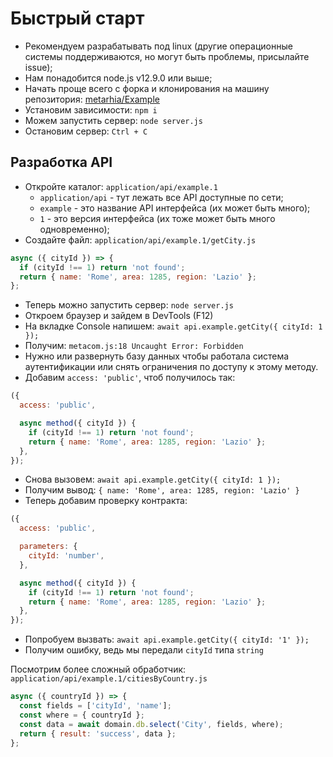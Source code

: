 # Быстрый старт

- Рекомендуем разрабатывать под linux (другие операционные системы
  поддерживаются, но могут быть проблемы, присылайте issue);
- Нам понадобится node.js v12.9.0 или выше;
- Начать проще всего с форка и клонирования на машину репозитория:
[metarhia/Example](https://github.com/metarhia/Example)
- Установим зависимости: `npm i`
- Можем запустить сервер: `node server.js`
- Остановим сервер: `Ctrl + C`

## Разработка API

- Откройте каталог: `application/api/example.1`
  - `application/api` - тут лежать все API доступные по сети;
  - `example` - это название API интерфейса (их может быть много);
  - `1` - это версия интерфейса (их тоже может быть много одновременно);
- Создайте файл: `application/api/example.1/getCity.js`

```js
async ({ cityId }) => {
  if (cityId !== 1) return 'not found';
  return { name: 'Rome', area: 1285, region: 'Lazio' };
};
```

- Теперь можно запустить сервер: `node server.js`
- Откроем браузер и зайдем в DevTools (F12)
- На вкладке Console напишем: `await api.example.getCity({ cityId: 1 });`
- Получим: `metacom.js:18 Uncaught Error: Forbidden`
- Нужно или развернуть базу данных чтобы работала система аутентификации или
  снять ограничения по доступу к этому методу.
- Добавим `access: 'public'`, чтоб получилось так:

```js
({
  access: 'public',

  async method({ cityId }) {
    if (cityId !== 1) return 'not found';
    return { name: 'Rome', area: 1285, region: 'Lazio' };
  },
});
```

- Снова вызовем: `await api.example.getCity({ cityId: 1 });`
- Получим вывод: `{ name: 'Rome', area: 1285, region: 'Lazio' }`
- Теперь добавим проверку контракта:

```js
({
  access: 'public',

  parameters: {
    cityId: 'number',
  },

  async method({ cityId }) {
    if (cityId !== 1) return 'not found';
    return { name: 'Rome', area: 1285, region: 'Lazio' };
  },
});
```

- Попробуем вызвать: `await api.example.getCity({ cityId: '1' });`
- Получим ошибку, ведь мы передали `cityId` типа `string`

Посмотрим более сложный обработчик:
`application/api/example.1/citiesByCountry.js`

```js
async ({ countryId }) => {
  const fields = ['cityId', 'name'];
  const where = { countryId };
  const data = await domain.db.select('City', fields, where);
  return { result: 'success', data };
};
```
